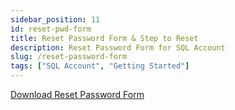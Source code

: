 ```yaml
---
sidebar_position: 11
id: reset-pwd-form
title: Reset Password Form & Step to Reset
description: Reset Password Form for SQL Account 
slug: /reset-password-form
tags: ["SQL Account", "Getting Started"]
---
```

 [Download Reset Password Form](https://cdn.sql.com.my/wp-content/uploads/2023/07/Reset-Password-Form.doc)

